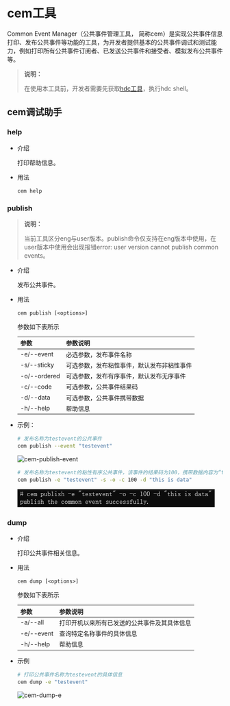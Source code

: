 # cem工具

Common Event Manager（公共事件管理工具， 简称cem）是实现公共事件信息打印、发布公共事件等功能的工具，为开发者提供基本的公共事件调试和测试能力，例如打印所有公共事件订阅者、已发送公共事件和接受者、模拟发布公共事件等。

> **说明：**
>
> 在使用本工具前，开发者需要先获取<!--Del-->[<!--DelEnd-->hdc工具<!--Del-->](../../device-dev/subsystems/subsys-toolchain-hdc-guide.md)<!--DelEnd-->，执行hdc shell。

## cem调试助手

### help

* 介绍

  打印帮助信息。

* 用法

  ```
  cem help
  ```

### publish

> **说明：**
> 
> 当前工具区分eng与user版本。publish命令仅支持在eng版本中使用，在user版本中使用会出现报错error: user version cannot publish common events。

* 介绍

  发布公共事件。

* 用法

  ```
  cem publish [<options>]
  ```

  参数如下表所示

  | 参数         | 参数说明                                   |
  | ------------ | ------------------------------------------ |
  | -e/--event   | 必选参数，发布事件名称                     |
  | -s/--sticky  | 可选参数，发布粘性事件，默认发布非粘性事件 |
  | -o/--ordered | 可选参数，发布有序事件，默认发布无序事件   |
  | -c/--code    | 可选参数，公共事件结果码                   |
  | -d/--data    | 可选参数，公共事件携带数据                 |
  | -h/--help    | 帮助信息                                   |

* 示例：

  ```bash
  # 发布名称为testevent的公共事件
  cem publish --event "testevent"
  ```
  
  ![cem-publish-event](figures/cem-publish-event.png)
  
  ```bash
  # 发布名称为testevent的粘性有序公共事件，该事件的结果码为100，携带数据内容为“this is data”
  cem publish -e "testevent" -s -o -c 100 -d "this is data"
  ```
  
  ![cem-publish-all](figures/cem-publish-all.png)

### dump

* 介绍

  打印公共事件相关信息。

* 用法

  ```
  cem dump [<options>]
  ```

  参数如下表所示

  | 参数       | 参数说明                                     |
  | ---------- | -------------------------------------------- |
  | -a/--all   | 打印开机以来所有已发送的公共事件及其具体信息 |
  | -e/--event | 查询特定名称事件的具体信息                   |
  | -h/--help  | 帮助信息                                     |

* 示例

  ```bash
  # 打印公共事件名称为testevent的具体信息
  cem dump -e "testevent"
  ```

  ![cem-dump-e](figures/cem-dump-e.png)
